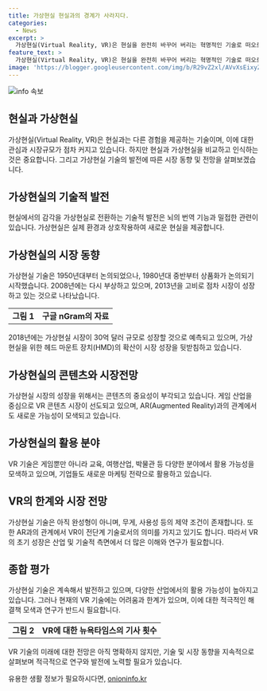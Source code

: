 ```yaml
---
title: 가상현실 현실과의 경계가 사라지다.
categories:
  - News
excerpt: >
  가상현실(Virtual Reality, VR)은 현실을 완전히 바꾸어 버리는 혁명적인 기술로 떠오르고 있다. 전기적 자극을 통해 뇌가 현실을 해석하는 것을 고려하면, 가상현실은 뇌의 번역 능력을 최대한 활용한 기술로 해석된다. 가상현실의 기원은 1950년대까지 거슬러 올라가며, 1980년대부터 본격적인 논의가 시작되었다. 최근에는 HMD(Head Mounted Device)의 확산과 기술의 진화로 인해 시장이 빠르게 성장하고 있다. 하지만 아직 완성형이 아니기 때문에 현실적인 시장을 형성하기에는 어려움이 있다. AR과의 관계, 무게와 가용성 문제, 콘텐츠 발전 등 여러 측면에서 아직 걸림돌이 많은 상태이다.
feature_text: >
  가상현실(Virtual Reality, VR)은 현실을 완전히 바꾸어 버리는 혁명적인 기술로 떠오르고 있다. 전기적 자극을 통해 뇌가 현실을 해석하는 것을 고려하면, 가상현실은 뇌의 번역 능력을 최대한 활용한 기술로 해석된다. 가상현실의 기원은 1950년대까지 거슬러 올라가며, 1980년대부터 본격적인 논의가 시작되었다. 최근에는 HMD(Head Mounted Device)의 확산과 기술의 진화로 인해 시장이 빠르게 성장하고 있다. 하지만 아직 완성형이 아니기 때문에 현실적인 시장을 형성하기에는 어려움이 있다. AR과의 관계, 무게와 가용성 문제, 콘텐츠 발전 등 여러 측면에서 아직 걸림돌이 많은 상태이다.
image: 'https://blogger.googleusercontent.com/img/b/R29vZ2xl/AVvXsEixyZcFfHzMRdzZMjFBmAUKJYCLCGyLL1o632UiGVXcaFdKo_bkvkuCioo0uUKlGfBVcT3P84aROyZIXSBEx3Aw5nCQ3pTgDom1WDC4m8eifvWiAmWEEVb4x6G_l8C0QH225ldMjyaFvpxGEBGNO37VmDTDMHGhJPq73UglMfDca1-0aw/s1600/blogspot.png'
---
```


<p><img src="https://blogger.googleusercontent.com/img/b/R29vZ2xl/AVvXsEixyZcFfHzMRdzZMjFBmAUKJYCLCGyLL1o632UiGVXcaFdKo_bkvkuCioo0uUKlGfBVcT3P84aROyZIXSBEx3Aw5nCQ3pTgDom1WDC4m8eifvWiAmWEEVb4x6G_l8C0QH225ldMjyaFvpxGEBGNO37VmDTDMHGhJPq73UglMfDca1-0aw/s1600/blogspot.png" alt="info 속보" /></p>

<h2 data-ke-size="size26">현실과 가상현실</h2>

<p data-ke-size="size16">가상현실(Virtual Reality, VR)은 현실과는 다른 경험을 제공하는 기술이며, 이에 대한 관심과 시장규모가 점차 커지고 있습니다. 하지만 현실과 가상현실을 비교하고 인식하는 것은 중요합니다. 그리고 가상현실 기술의 발전에 따른 시장 동향 및 전망을 살펴보겠습니다.</p>

<h2 data-ke-size="size26">가상현실의 기술적 발전</h2>

<p data-ke-size="size16">현실에서의 감각을 가상현실로 전환하는 기술적 발전은 뇌의 번역 기능과 밀접한 관련이 있습니다. 가상현실은 실제 환경과 상호작용하여 새로운 현실을 제공합니다.</p>

<h2 data-ke-size="size26">가상현실의 시장 동향</h2>

<p data-ke-size="size16">가상현실 기술은 1950년대부터 논의되었으나, 1980년대 중반부터 상품화가 논의되기 시작했습니다. 2008년에는 다시 부상하고 있으며, 2013년을 고비로 점차 시장이 성장하고 있는 것으로 나타났습니다.</p>

<table>
    <tr>
        <td style="text-align: center; height: 17px;"><b>그림 1</b></td>
        <td style="text-align: center; height: 17px;"><b>구글 nGram의 자료</b></td>
    </tr>
</table>

<p data-ke-size="size16">2018년에는 가상현실 시장이 30억 달러 규모로 성장할 것으로 예측되고 있으며, 가상현실을 위한 헤드 마운트 장치(HMD)의 확산이 시장 성장을 뒷받침하고 있습니다.</p>

<h2 data-ke-size="size26">가상현실의 콘텐츠와 시장전망</h2>

<p data-ke-size="size16">가상현실 시장의 성장을 위해서는 콘텐츠의 중요성이 부각되고 있습니다. 게임 산업을 중심으로 VR 콘텐츠 시장이 선도되고 있으며, AR(Augmented Reality)과의 관계에서도 새로운 가능성이 모색되고 있습니다.</p>

<h2 data-ke-size="size26">가상현실의 활용 분야</h2>

<p data-ke-size="size16">VR 기술은 게임뿐만 아니라 교육, 여행산업, 박물관 등 다양한 분야에서 활용 가능성을 모색하고 있으며, 기업들도 새로운 마케팅 전략으로 활용하고 있습니다.</p>

<h2 data-ke-size="size26">VR의 한계와 시장 전망</h2>

<p data-ke-size="size16">가상현실 기술은 아직 완성형이 아니며, 무게, 사용성 등의 제약 조건이 존재합니다. 또한 AR과의 관계에서 VR이 전단계 기술로서의 의미를 가지고 있기도 합니다. 따라서 VR의 초기 성장은 산업 및 기술적 측면에서 더 많은 이해와 연구가 필요합니다.</p>

<h2 data-ke-size="size26">종합 평가</h2>

<p data-ke-size="size16">가상현실 기술은 계속해서 발전하고 있으며, 다양한 산업에서의 활용 가능성이 높아지고 있습니다. 그러나 현재의 VR 기술에는 어려움과 한계가 있으며, 이에 대한 적극적인 해결책 모색과 연구가 반드시 필요합니다.</p>

<table>
    <tr>
        <td style="text-align: center; height: 17px;"><b>그림 2</b></td>
        <td style="text-align: center; height: 17px;"><b>VR에 대한 뉴욕타임스의 기사 횟수</b></td>
    </tr>
</table>

<p data-ke-size="size16">VR 기술의 미래에 대한 전망은 아직 명확하지 않지만, 기술 및 시장 동향을 지속적으로 살펴보며 적극적으로 연구와 발전에 노력할 필요가 있습니다.</p>
유용한 생활 정보가 필요하시다면, <a href="https://onioninfo.kr" rel="dofollow">onioninfo.kr</a>


